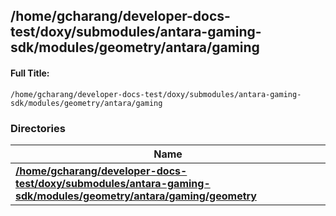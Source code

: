 

## /home/gcharang/developer-docs-test/doxy/submodules/antara-gaming-sdk/modules/geometry/antara/gaming

#### Full Title:
```
/home/gcharang/developer-docs-test/doxy/submodules/antara-gaming-sdk/modules/geometry/antara/gaming
```





### Directories

| Name           |
| -------------- |
| **[/home/gcharang/developer-docs-test/doxy/submodules/antara-gaming-sdk/modules/geometry/antara/gaming/geometry](Files/dir_bd7a1483c31d0a1ac82104ca748abf53.md#dir-/home/gcharang/developer-docs-test/doxy/submodules/antara-gaming-sdk/modules/geometry/antara/gaming/geometry)**  |























